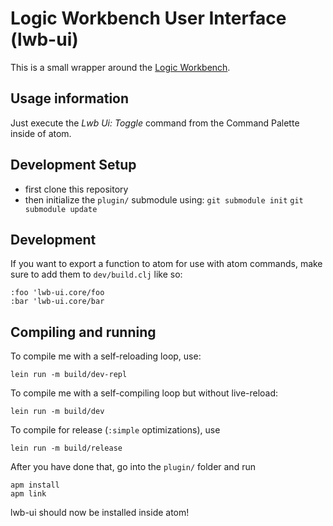 # Logic Workbench User Interface (lwb-ui)

This is a small wrapper around the [Logic Workbench](https://github.com/esb-dev/lwb).

## Usage information

Just execute the *Lwb Ui: Toggle* command from the Command Palette inside of atom.

## Development Setup

- first clone this repository
- then initialize the `plugin/` submodule using: `git submodule init` `git submodule update`

## Development

If you want to export a function to atom for use with atom commands, make sure to add them to `dev/build.clj` like so:
```
:foo 'lwb-ui.core/foo
:bar 'lwb-ui.core/bar
```

## Compiling and running

To compile me with a self-reloading loop, use:

```
lein run -m build/dev-repl
```

To compile me with a self-compiling loop but without live-reload:
```
lein run -m build/dev
```

To compile for release (`:simple` optimizations), use
```
lein run -m build/release
```

After you have done that, go into the `plugin/` folder and run
```
apm install
apm link
```

lwb-ui should now be installed inside atom!
